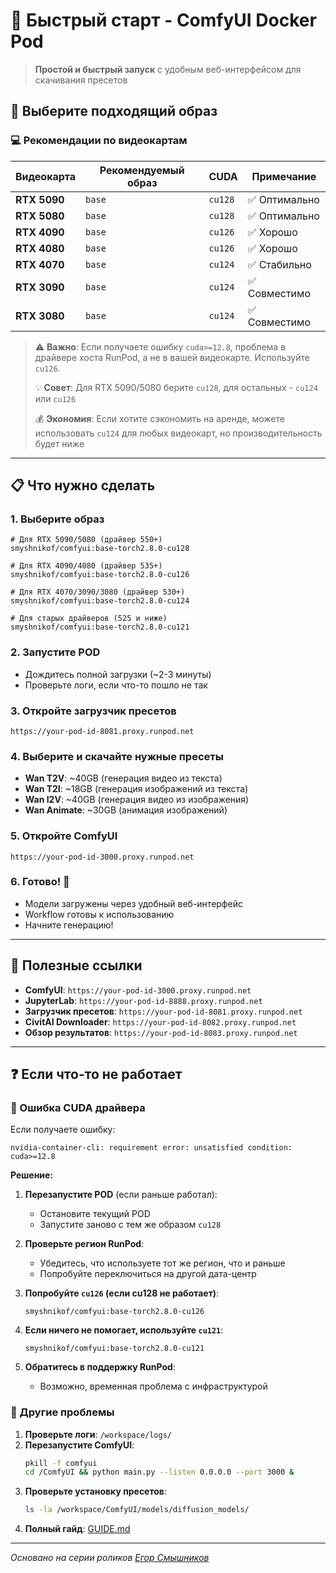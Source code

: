 # 🚀 Быстрый старт - ComfyUI Docker Pod

> **Простой и быстрый запуск** с удобным веб-интерфейсом для скачивания пресетов

## 🎯 Выберите подходящий образ

### 💻 Рекомендации по видеокартам

| Видеокарта | Рекомендуемый образ | CUDA | Примечание |
|------------|-------------------|------|------------|
| **RTX 5090** | `base` | `cu128` | ✅ Оптимально |
| **RTX 5080** | `base` | `cu128` | ✅ Оптимально |
| **RTX 4090** | `base` | `cu126` | ✅ Хорошо |
| **RTX 4080** | `base` | `cu126` | ✅ Хорошо |
| **RTX 4070** | `base` | `cu124` | ✅ Стабильно |
| **RTX 3090** | `base` | `cu124` | ✅ Совместимо |
| **RTX 3080** | `base` | `cu124` | ✅ Совместимо |

> ⚠️ **Важно**: Если получаете ошибку `cuda>=12.8`, проблема в драйвере хоста RunPod, а не в вашей видеокарте. Используйте `cu126`.
> 
> 💡 **Совет**: Для RTX 5090/5080 берите `cu128`, для остальных - `cu124` или `cu126`
> 
> 💰 **Экономия**: Если хотите сэкономить на аренде, можете использовать `cu124` для любых видеокарт, но производительность будет ниже

---

## 📋 Что нужно сделать

### 1. Выберите образ
```
# Для RTX 5090/5080 (драйвер 550+)
smyshnikof/comfyui:base-torch2.8.0-cu128

# Для RTX 4090/4080 (драйвер 535+)
smyshnikof/comfyui:base-torch2.8.0-cu126

# Для RTX 4070/3090/3080 (драйвер 530+)
smyshnikof/comfyui:base-torch2.8.0-cu124

# Для старых драйверов (525 и ниже)
smyshnikof/comfyui:base-torch2.8.0-cu121
```

### 2. Запустите POD
- Дождитесь полной загрузки (~2-3 минуты)
- Проверьте логи, если что-то пошло не так

### 3. Откройте загрузчик пресетов
```
https://your-pod-id-8081.proxy.runpod.net
```

### 4. Выберите и скачайте нужные пресеты
- **Wan T2V**: ~40GB (генерация видео из текста)
- **Wan T2I**: ~18GB (генерация изображений из текста)  
- **Wan I2V**: ~40GB (генерация видео из изображения)
- **Wan Animate**: ~30GB (анимация изображений)

### 5. Откройте ComfyUI
```
https://your-pod-id-3000.proxy.runpod.net
```

### 6. Готово! 🎉
- Модели загружены через удобный веб-интерфейс
- Workflow готовы к использованию
- Начните генерацию!

---

## 🔗 Полезные ссылки

- **ComfyUI**: `https://your-pod-id-3000.proxy.runpod.net`
- **JupyterLab**: `https://your-pod-id-8888.proxy.runpod.net`
- **Загрузчик пресетов**: `https://your-pod-id-8081.proxy.runpod.net`
- **CivitAI Downloader**: `https://your-pod-id-8082.proxy.runpod.net`
- **Обзор результатов**: `https://your-pod-id-8083.proxy.runpod.net`

---

## ❓ Если что-то не работает

### 🚨 Ошибка CUDA драйвера
Если получаете ошибку:
```
nvidia-container-cli: requirement error: unsatisfied condition: cuda>=12.8
```

**Решение:**
1. **Перезапустите POD** (если раньше работал):
   - Остановите текущий POD
   - Запустите заново с тем же образом `cu128`

2. **Проверьте регион RunPod**:
   - Убедитесь, что используете тот же регион, что и раньше
   - Попробуйте переключиться на другой дата-центр

3. **Попробуйте `cu126` (если cu128 не работает)**:
   ```
   smyshnikof/comfyui:base-torch2.8.0-cu126
   ```

4. **Если ничего не помогает, используйте `cu121`**:
   ```
   smyshnikof/comfyui:base-torch2.8.0-cu121
   ```

5. **Обратитесь в поддержку RunPod**:
   - Возможно, временная проблема с инфраструктурой

### 🔧 Другие проблемы

1. **Проверьте логи**: `/workspace/logs/`
2. **Перезапустите ComfyUI**:
   ```bash
   pkill -f comfyui
   cd /ComfyUI && python main.py --listen 0.0.0.0 --port 3000 &
   ```
3. **Проверьте установку пресетов**:
   ```bash
   ls -la /workspace/ComfyUI/models/diffusion_models/
   ```
4. **Полный гайд**: [GUIDE.md](GUIDE.md)

---

*Основано на серии роликов [Егор Смышников](https://www.youtube.com/@smyshnikov)*